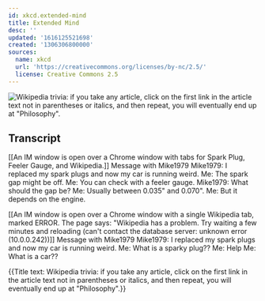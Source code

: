 ```yaml
---
id: xkcd.extended-mind
title: Extended Mind
desc: ''
updated: '1616125521698'
created: '1306306800000'
sources:
  name: xkcd
  url: 'https://creativecommons.org/licenses/by-nc/2.5/'
  license: Creative Commons 2.5
---
```

![Wikipedia trivia: if you take any article, click on the first link in the article text not in parentheses or italics, and then repeat, you will eventually end up at "Philosophy".](https://imgs.xkcd.com/comics/extended_mind.png)

## Transcript
[[An IM window is open over a Chrome window with tabs for Spark Plug, Feeler Gauge, and Wikipedia.]]
Message with Mike1979
Mike1979: I replaced my spark plugs and now my car is running weird.
Me: The spark gap might be off.
Me: You can check with a feeler gauge.
Mike1979: What should the gap be?
Me: Usually between 0.035" and 0.070".
Me: But it depends on the engine.

[[An IM window is open over a Chrome window with a single Wikipedia tab, marked ERROR. The page says: "Wikipedia has a problem. Try waiting a few minutes and reloading (can't contact the database server: unknown error (10.0.0.242))]]
Message with Mike1979
Mike1979: I replaced my spark plugs and now my car is running weird.
Me: What is a sparky plug??
Me: Help
Me: What is a car??

{{Title text: Wikipedia trivia: if you take any article, click on the first link in the article text not in parentheses or italics, and then repeat, you will eventually end up at "Philosophy".}}
